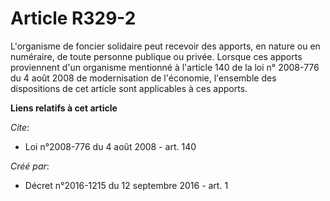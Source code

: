 # Article R329-2

L'organisme de foncier solidaire peut recevoir des apports, en nature ou en numéraire, de toute personne publique ou privée.
Lorsque ces apports proviennent d'un organisme mentionné à l'article 140 de la loi n° 2008-776 du 4 août 2008 de
modernisation de l'économie, l'ensemble des dispositions de cet article sont applicables à ces apports.

**Liens relatifs à cet article**

_Cite_:

  - Loi n°2008-776 du 4 août 2008 - art. 140

_Créé par_:

  - Décret n°2016-1215 du 12 septembre 2016 - art. 1
